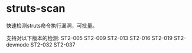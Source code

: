 # struts-scan
快速检测struts命令执行漏洞，可批量。

支持对以下版本的检测:
ST2-005
ST2-009
ST2-013
ST2-016
ST2-019
ST2-devmode
ST2-032
ST2-037
